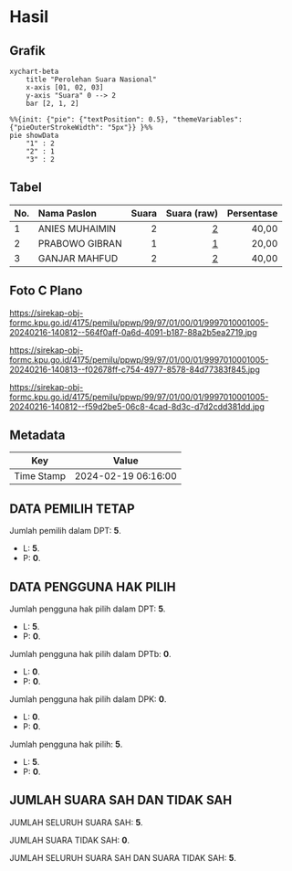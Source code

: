 # Hasil

## Grafik

```mermaid
xychart-beta
    title "Perolehan Suara Nasional"
    x-axis [01, 02, 03]
    y-axis "Suara" 0 --> 2
    bar [2, 1, 2]
```

```mermaid
%%{init: {"pie": {"textPosition": 0.5}, "themeVariables": {"pieOuterStrokeWidth": "5px"}} }%%
pie showData
    "1" : 2
    "2" : 1
    "3" : 2
```

## Tabel

| No. | Nama Paslon    | Suara | Suara (raw) | Persentase |
|:--- |:-------------- | -----:| -----------:| ----------:|
| 1   | ANIES MUHAIMIN | 2     | [2][p-1]    | 40,00      |
| 2   | PRABOWO GIBRAN | 1     | [1][p-2]    | 20,00      |
| 3   | GANJAR MAHFUD  | 2     | [2][p-3]    | 40,00      |


[p-1]: https://github.com/gigit-pemilu/pemilu-2024/blob/main/pilpres/hitung-suara/sub/99-luar-negeri/sub/97-rabat-morocco/sub/01-rabat-morocco/sub/0001-rabat-morocco/sub/005-ksk-003/sub/paslon-1.txt
[p-2]: https://github.com/gigit-pemilu/pemilu-2024/blob/main/pilpres/hitung-suara/sub/99-luar-negeri/sub/97-rabat-morocco/sub/01-rabat-morocco/sub/0001-rabat-morocco/sub/005-ksk-003/sub/paslon-2.txt
[p-3]: https://github.com/gigit-pemilu/pemilu-2024/blob/main/pilpres/hitung-suara/sub/99-luar-negeri/sub/97-rabat-morocco/sub/01-rabat-morocco/sub/0001-rabat-morocco/sub/005-ksk-003/sub/paslon-3.txt

## Foto C Plano

https://sirekap-obj-formc.kpu.go.id/4175/pemilu/ppwp/99/97/01/00/01/9997010001005-20240216-140812--564f0aff-0a6d-4091-b187-88a2b5ea2719.jpg

https://sirekap-obj-formc.kpu.go.id/4175/pemilu/ppwp/99/97/01/00/01/9997010001005-20240216-140813--f02678ff-c754-4977-8578-84d77383f845.jpg

https://sirekap-obj-formc.kpu.go.id/4175/pemilu/ppwp/99/97/01/00/01/9997010001005-20240216-140812--f59d2be5-06c8-4cad-8d3c-d7d2cdd381dd.jpg


## Metadata

| Key        | Value               |
| ---------- | ------------------- |
| Time Stamp | 2024-02-19 06:16:00 |


## DATA PEMILIH TETAP

Jumlah pemilih dalam DPT: **5**.
 * L: **5**.
 * P: **0**.

## DATA PENGGUNA HAK PILIH

Jumlah pengguna hak pilih dalam DPT: **5**.
 * L: **5**.
 * P: **0**.

Jumlah pengguna hak pilih dalam DPTb: **0**.
 * L: **0**.
 * P: **0**.

Jumlah pengguna hak pilih dalam DPK: **0**.
 * L: **0**.
 * P: **0**.

Jumlah pengguna hak pilih: **5**.
 * L: **5**.
 * P: **0**.

## JUMLAH SUARA SAH DAN TIDAK SAH

JUMLAH SELURUH SUARA SAH: **5**.

JUMLAH SUARA TIDAK SAH: **0**.

JUMLAH SELURUH SUARA SAH DAN SUARA TIDAK SAH: **5**.



